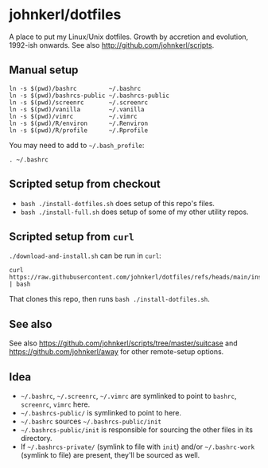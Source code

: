 # johnkerl/dotfiles

A place to put my Linux/Unix dotfiles.  Growth by accretion and evolution, 1992-ish onwards.  See
also http://github.com/johnkerl/scripts.

## Manual setup

```
ln -s $(pwd)/bashrc         ~/.bashrc
ln -s $(pwd)/bashrcs-public ~/.bashrcs-public
ln -s $(pwd)/screenrc       ~/.screenrc
ln -s $(pwd)/vanilla        ~/.vanilla
ln -s $(pwd)/vimrc          ~/.vimrc
ln -s $(pwd)/R/environ      ~/.Renviron
ln -s $(pwd)/R/profile      ~/.Rprofile
```

You may need to add to `~/.bash_profile`:

```
. ~/.bashrc
```

## Scripted setup from checkout

* `bash ./install-dotfiles.sh` does setup of this repo's files.
* `bash ./install-full.sh` does setup of some of my other utility repos.

## Scripted setup from `curl`

`./download-and-install.sh` can be run in `curl`:

```
curl https://raw.githubusercontent.com/johnkerl/dotfiles/refs/heads/main/install.sh | bash
```

That clones this repo, then runs `bash ./install-dotfiles.sh`.

## See also

See also https://github.com/johnkerl/scripts/tree/master/suitcase and
https://github.com/johnkerl/away for other remote-setup options.

## Idea

* `~/.bashrc`, `~/.screenrc`, `~/.vimrc` are symlinked to point to `bashrc`, `screenrc`, `vimrc` here.
* `~/.bashrcs-public/` is symlinked to point to here.
* `~/.bashrc` sources `~/.bashrcs-public/init`
* `~/.bashrcs-public/init` is responsible for sourcing the other files in its directory.
* If `~/.bashrcs-private/` (symlink to file with `init`) and/or `~/.bashrc-work` (symlink to file)
  are present, they'll be sourced as well.
